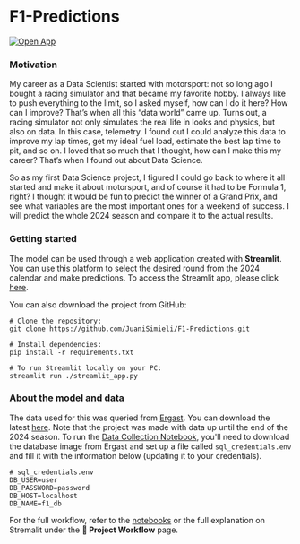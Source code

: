 # F1-Predictions

[![Open App](https://static.streamlit.io/badges/streamlit_badge_black_white.svg)](https://f1-predictions-juanisimieli.streamlit.app/)

### Motivation

My career as a Data Scientist started with motorsport: not so long ago I bought a racing simulator and that became my favorite hobby. I always like to push everything to the limit, so I asked myself, how can I do it here? How can I improve? That’s when all this “data world” came up. Turns out, a racing simulator not only simulates the real life in looks and physics, but also on data. In this case, telemetry. I found out I could analyze this data to improve my lap times, get my ideal fuel load, estimate the best lap time to pit, and so on. I loved that so much that I thought, how can I make this my career? That’s when I found out about Data Science.

So as my first Data Science project, I figured I could go back to where it all started and make it about motorsport, and of course it had to be Formula 1, right? I thought it would be fun to predict the winner of a Grand Prix, and see what variables are the most important ones for a weekend of success. I will predict the whole 2024 season and compare it to the actual results.

### Getting started
The model can be used through a web application created with **Streamlit**. You can use this platform to select the desired round from the 2024 calendar and make predictions. To access the Streamlit app, please click [here](https://f1-predictions-juanisimieli.streamlit.app/). 

You can also download the project from GitHub:

``` 
# Clone the repository:
git clone https://github.com/JuaniSimieli/F1-Predictions.git

# Install dependencies:
pip install -r requirements.txt

# To run Streamlit locally on your PC:
streamlit run ./streamlit_app.py
```

### About the model and data
The data used for this was queried from [Ergast](https://ergast.com/mrd/). You can download the latest [here](https://ergast.com/mrd/db/). Note that the project was made with data up until the end of the 2024 season. To run the [Data Collection Notebook](https://github.com/JuaniSimieli/F1-Predictions/blob/main/notebooks/01_data_collection.ipynb), you'll need to download the database image from Ergast and set up a file called `sql_credentials.env` and fill it with the information below (updating it to your credentials).

```
# sql_credentials.env 
DB_USER=user
DB_PASSWORD=password
DB_HOST=localhost
DB_NAME=f1_db
```

For the full workflow, refer to the [notebooks](https://github.com/JuaniSimieli/F1-Predictions/tree/main/notebooks) or the full explanation on Stremalit under the **🚀 Project Workflow** page.
